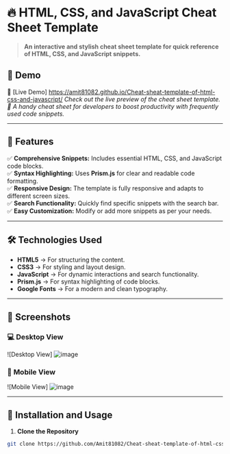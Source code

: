 # 🔥 HTML, CSS, and JavaScript Cheat Sheet Template  
> **An interactive and stylish cheat sheet template for quick reference of HTML, CSS, and JavaScript snippets.**

## 🎯 **Demo**
🔗 [Live Demo]   https://amit81082.github.io/Cheat-sheat-template-of-html-css-and-javascript/
*Check out the live preview of the cheat sheet template.*
*🚀 A handy cheat sheet for developers to boost productivity with frequently used code snippets.*

---

## 🚀 **Features**
✅ **Comprehensive Snippets:** Includes essential HTML, CSS, and JavaScript code blocks.  
✅ **Syntax Highlighting:** Uses **Prism.js** for clear and readable code formatting.  
✅ **Responsive Design:** The template is fully responsive and adapts to different screen sizes.  
✅ **Search Functionality:** Quickly find specific snippets with the search bar.  
✅ **Easy Customization:** Modify or add more snippets as per your needs.  

---

## 🛠️ **Technologies Used**
- **HTML5** → For structuring the content.  
- **CSS3** → For styling and layout design.  
- **JavaScript** → For dynamic interactions and search functionality.  
- **Prism.js** → For syntax highlighting of code blocks.  
- **Google Fonts** → For a modern and clean typography.  

---

## 📸 **Screenshots**

### 💻 **Desktop View**
![Desktop View]  ![image](https://github.com/user-attachments/assets/bbfc2f95-cbc7-4577-b4d2-6a9cfeb34e8c)


### 📱 **Mobile View**
![Mobile View]  ![image](https://github.com/user-attachments/assets/7e95a27a-db64-4eaa-a698-126e2e25dfef)


---

## 🚀 **Installation and Usage**
1. **Clone the Repository**
```bash
git clone https://github.com/Amit81082/Cheat-sheat-template-of-html-css-and-javascript.git
